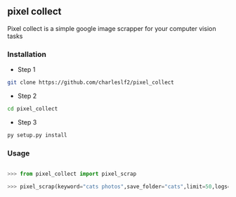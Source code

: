 ## pixel collect

Pixel collect is a simple google image scrapper for your computer vision tasks

### Installation

- Step 1

```bash
git clone https://github.com/charleslf2/pixel_collect
```

- Step 2

```bash
cd pixel_collect
```

- Step 3

```bash
py setup.py install
```

### Usage

```python

>>> from pixel_collect import pixel_scrap

>>> pixel_scrap(keyword="cats photos",save_folder="cats",limit=50,logs=True)
```

